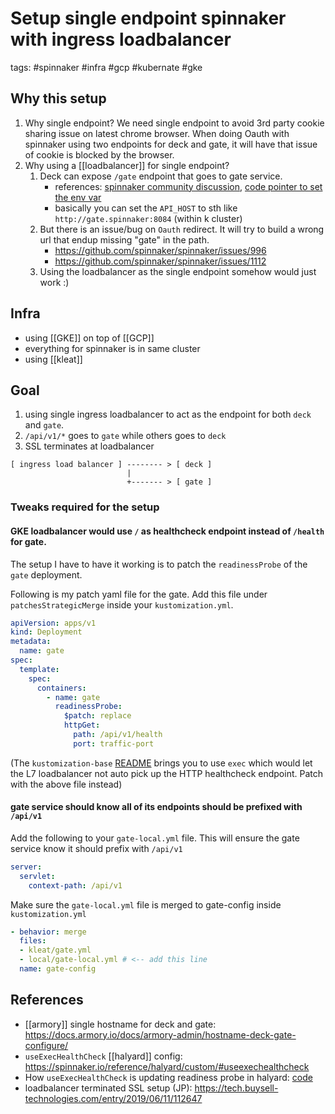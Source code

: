 # Setup single endpoint spinnaker with ingress loadbalancer

tags: #spinnaker #infra #gcp #kubernate #gke

## Why this setup
1. Why single endpoint? We need single endpoint to avoid 3rd party cookie sharing issue on latest chrome browser. When doing Oauth with spinnaker using two endpoints for deck and gate, it will have that issue of cookie is blocked by the browser.
2. Why using a [[loadbalancer]] for single endpoint?
	1. Deck can expose `/gate` endpoint that goes to gate service.
		- references: [spinnaker community discussion](https://community.spinnaker.io/t/spinnaker-authentication-using-iap/1110/6), [code pointer to set the env var](https://github.com/helm/charts/commit/5a95accf98734a2c301ba40045184281f0ddb5b2#diff-1f4ada09744f95decb1cb95f5c0f43bb)
		- basically you can set the `API_HOST` to sth like `http://gate.spinnaker:8084` (within k cluster)
	2. But there is an issue/bug on `Oauth` redirect. It will try to build a wrong url that endup missing "gate" in the path.
		- https://github.com/spinnaker/spinnaker/issues/996
		- https://github.com/spinnaker/spinnaker/issues/1112
	3. Using the loadbalancer as the single endpoint somehow would just work :)

## Infra
- using [[GKE]] on top of [[GCP]]
- everything for spinnaker is in same cluster
- using [[kleat]]

## Goal

1.  using single ingress loadbalancer to act as the endpoint for both `deck` and `gate`.
2. `/api/v1/*` goes to `gate` while others goes to `deck`
3. SSL terminates at loadbalancer


```
[ ingress load balancer ] -------- > [ deck ]
                          |
						  +------- > [ gate ]

```

### Tweaks required for the setup
#### GKE loadbalancer would use `/` as healthcheck endpoint instead of `/health` for gate.

The setup I have to have it working is to patch the `readinessProbe` of the `gate` deployment.

Following is my patch yaml file for the gate. Add this file under `patchesStrategicMerge` inside your `kustomization.yml`.

```yaml
apiVersion: apps/v1
kind: Deployment
metadata:
  name: gate
spec:
  template:
    spec:
      containers:
        - name: gate
          readinessProbe:
            $patch: replace
            httpGet:
              path: /api/v1/health
              port: traffic-port
```

(The `kustomization-base` [README](https://github.com/spinnaker/kustomization-base#replace-gates-readiness-probe) brings you to use `exec` which would let the L7 loadbalancer not auto pick up the HTTP healthcheck endpoint. Patch with the above file instead)

#### gate service should know all of its endpoints should be prefixed with `/api/v1`

Add the following to your `gate-local.yml` file. This will ensure the gate service know it should prefix with `/api/v1`

```yaml
server:
  servlet:
    context-path: /api/v1
```

Make sure the `gate-local.yml` file is merged to gate-config inside `kustomization.yml`

```yaml
- behavior: merge
  files:
  - kleat/gate.yml
  - local/gate-local.yml # <-- add this line
  name: gate-config
```

## References
- [[armory]] single hostname for deck and gate: https://docs.armory.io/docs/armory-admin/hostname-deck-gate-configure/
- `useExecHealthCheck` [[halyard]] config: https://spinnaker.io/reference/halyard/custom/#useexechealthcheck
- How `useExecHealthCheck` is updating readiness probe in halyard: [code](https://github.com/spinnaker/halyard/pull/1171/files)
- loadbalancer terminated SSL setup (JP): https://tech.buysell-technologies.com/entry/2019/06/11/112647
